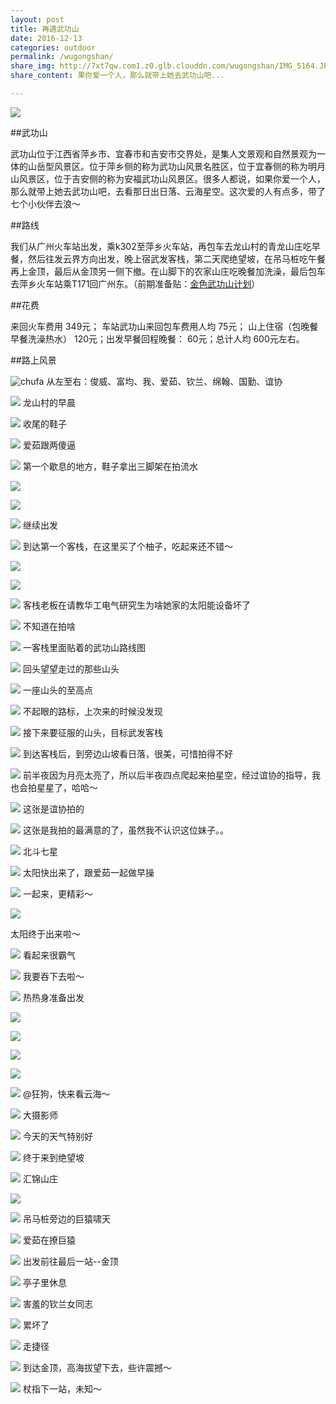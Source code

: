 ```yaml
---
layout: post
title: 再遇武功山
date: 2016-12-13
categories: outdoor
permalink: /wugongshan/
share_img: http://7xt7qw.com1.z0.glb.clouddn.com/wugongshan/IMG_5164.JPG
share_content: 果你爱一个人，那么就带上她去武功山吧...

---
```


![](http://7xt7qw.com1.z0.glb.clouddn.com/wugongshan/IMG_5164.JPG)

##武功山

武功山位于江西省萍乡市、宜春市和吉安市交界处，是集人文景观和自然景观为一体的山岳型风景区。位于萍乡侧的称为武功山风景名胜区，位于宜春侧的称为明月山风景区，位于吉安侧的称为安福武功山风景区。很多人都说，如果你爱一个人，那么就带上她去武功山吧，去看那日出日落、云海星空。这次爱的人有点多，带了七个小伙伴去浪～

##路线

我们从广州火车站出发，乘k302至萍乡火车站，再包车去龙山村的青龙山庄吃早餐，然后往发云界方向出发，晚上宿武发客栈，第二天爬绝望坡，在吊马桩吃午餐再上金顶，最后从金顶另一侧下撤。在山脚下的农家山庄吃晚餐加洗澡，最后包车去萍乡火车站乘T171回广州东。（前期准备贴：[金色武功山计划](http://www.qiuxiaokun.com/wugongshan-pre/)）

##花费

来回火车费用 349元； 车站武功山来回包车费用人均 75元； 山上住宿（包晚餐早餐洗澡热水） 120元；出发早餐回程晚餐： 60元；总计人均 600元左右。

##路上风景

![chufa](http://7xt7qw.com1.z0.glb.clouddn.com/wugongshan/IMG_2662.JPG)
从左至右：俊威、富均、我、爱茹、钦兰、绵翰、国勤、谊协

![](http://7xt7qw.com1.z0.glb.clouddn.com/wugongshan/IMG_5284.JPG)
龙山村的早晨

![](http://7xt7qw.com1.z0.glb.clouddn.com/wugongshan/IMG_5283.JPG)
收尾的鞋子

![](http://7xt7qw.com1.z0.glb.clouddn.com/wugongshan/IMG_5282.JPG)
爱茹跟两傻逼

![](http://7xt7qw.com1.z0.glb.clouddn.com/wugongshan/IMG_5280.JPG)
第一个歇息的地方，鞋子拿出三脚架在拍流水

![](http://7xt7qw.com1.z0.glb.clouddn.com/wugongshan/IMG_5279.JPG)

![](http://7xt7qw.com1.z0.glb.clouddn.com/wugongshan/IMG_5277.JPG)

![](http://7xt7qw.com1.z0.glb.clouddn.com/wugongshan/IMG_5276.JPG)
继续出发

![](http://7xt7qw.com1.z0.glb.clouddn.com/wugongshan/IMG_5275.JPG)
到达第一个客栈，在这里买了个柚子，吃起来还不错～

![](http://7xt7qw.com1.z0.glb.clouddn.com/wugongshan/IMG_5274.JPG)

![](http://7xt7qw.com1.z0.glb.clouddn.com/wugongshan/IMG_5158.JPG)

![](http://7xt7qw.com1.z0.glb.clouddn.com/wugongshan/IMG_5198.JPG)
客栈老板在请教华工电气研究生为啥她家的太阳能设备坏了

![](http://7xt7qw.com1.z0.glb.clouddn.com/wugongshan/IMG_5153.JPG)
不知道在拍啥

![](http://7xt7qw.com1.z0.glb.clouddn.com/wugongshan/IMG_5270.JPG)
一客栈里面贴着的武功山路线图

![](http://7xt7qw.com1.z0.glb.clouddn.com/wugongshan/IMG_5152.JPG)
回头望望走过的那些山头

![](http://7xt7qw.com1.z0.glb.clouddn.com/wugongshan/IMG_5148.JPG)
一座山头的至高点

![](http://7xt7qw.com1.z0.glb.clouddn.com/wugongshan/IMG_5267.JPG)
不起眼的路标，上次来的时候没发现

![](http://7xt7qw.com1.z0.glb.clouddn.com/wugongshan/IMG_5266.JPG)
接下来要征服的山头，目标武发客栈

![](http://7xt7qw.com1.z0.glb.clouddn.com/wugongshan/IMG_5146.JPG)
到达客栈后，到旁边山坡看日落，很美，可惜拍得不好

![](http://7xt7qw.com1.z0.glb.clouddn.com/wugongshan/IMG_5265.JPG)
前半夜因为月亮太亮了，所以后半夜四点爬起来拍星空，经过谊协的指导，我也会拍星星了，哈哈～

![](http://7xt7qw.com1.z0.glb.clouddn.com/wugongshan/IMG_5230.JPG)
这张是谊协拍的

![](http://7xt7qw.com1.z0.glb.clouddn.com/wugongshan/IMG_5164.JPG)
这张是我拍的最满意的了，虽然我不认识这位妹子。。

![](http://7xt7qw.com1.z0.glb.clouddn.com/wugongshan/IMG_5263.JPG)
北斗七星

![](http://7xt7qw.com1.z0.glb.clouddn.com/wugongshan/IMG_5262.JPG)
太阳快出来了，跟爱茹一起做早操

![](http://7xt7qw.com1.z0.glb.clouddn.com/wugongshan/IMG_5227.JPG)
一起来，更精彩～

![](http://7xt7qw.com1.z0.glb.clouddn.com/wugongshan/IMG_5223.JPG)

太阳终于出来啦～

![](http://7xt7qw.com1.z0.glb.clouddn.com/wugongshan/IMG_5197.JPG)
看起来很霸气

![](http://7xt7qw.com1.z0.glb.clouddn.com/wugongshan/IMG_5228.JPG)
我要吞下去啦～

![](http://7xt7qw.com1.z0.glb.clouddn.com/wugongshan/IMG_5219.JPG)
热热身准备出发

![](http://7xt7qw.com1.z0.glb.clouddn.com/wugongshan/IMG_5260.JPG)

![](http://7xt7qw.com1.z0.glb.clouddn.com/wugongshan/IMG_5257.JPG)

![](http://7xt7qw.com1.z0.glb.clouddn.com/wugongshan/IMG_5252.JPG)

![](http://7xt7qw.com1.z0.glb.clouddn.com/wugongshan/IMG_5193.JPG)

![](http://7xt7qw.com1.z0.glb.clouddn.com/wugongshan/IMG_5247.JPG)
@狂狗，快来看云海～

![](http://7xt7qw.com1.z0.glb.clouddn.com/wugongshan/IMG_5258.JPG)
大摄影师

![](http://7xt7qw.com1.z0.glb.clouddn.com/wugongshan/IMG_5218.JPG)
今天的天气特别好

![](http://7xt7qw.com1.z0.glb.clouddn.com/wugongshan/IMG_5195.JPG)
终于来到绝望坡

![](http://7xt7qw.com1.z0.glb.clouddn.com/wugongshan/IMG_5251.JPG)
汇锦山庄

![](http://7xt7qw.com1.z0.glb.clouddn.com/wugongshan/IMG_5250.JPG)

![](http://7xt7qw.com1.z0.glb.clouddn.com/wugongshan/IMG_5246.JPG)
吊马桩旁边的巨猿啸天

![](http://7xt7qw.com1.z0.glb.clouddn.com/wugongshan/IMG_5209.JPG)
爱茹在撩巨猿

![](http://7xt7qw.com1.z0.glb.clouddn.com/wugongshan/IMG_5208.JPG)
出发前往最后一站--金顶

![](http://7xt7qw.com1.z0.glb.clouddn.com/wugongshan/IMG_5242.JPG)
亭子里休息

![](http://7xt7qw.com1.z0.glb.clouddn.com/wugongshan/IMG_5237.JPG)
害羞的钦兰女同志

![](http://7xt7qw.com1.z0.glb.clouddn.com/wugongshan/IMG_5236.JPG)
累坏了

![](http://7xt7qw.com1.z0.glb.clouddn.com/wugongshan/IMG_5202.JPG)
走捷径

![](http://7xt7qw.com1.z0.glb.clouddn.com/wugongshan/IMG_5188.JPG)
到达金顶，高海拔望下去，些许震撼～

![](http://7xt7qw.com1.z0.glb.clouddn.com/wugongshan/IMG_5177.JPG)
杖指下一站，未知～


